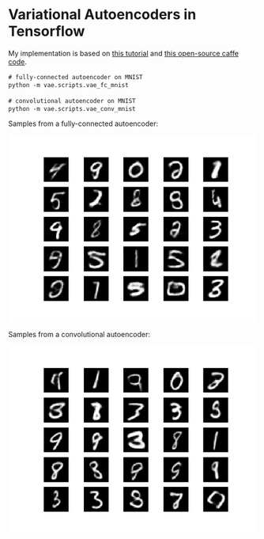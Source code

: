 # Variational Autoencoders in Tensorflow

My implementation is based on [this tutorial](https://arxiv.org/abs/1606.05908) and 
[this open-source caffe code](https://github.com/cdoersch/vae_tutorial).

```
# fully-connected autoencoder on MNIST
python -m vae.scripts.vae_fc_mnist

# convolutional autoencoder on MNIST
python -m vae.scripts.vae_conv_mnist
```

Samples from a fully-connected autoencoder:

![samples_fc](vae/results/vae_fc_samples.png)

Samples from a convolutional autoencoder:

![samples_conv](vae/results/vae_conv_samples.png)
